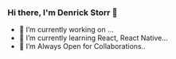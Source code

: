 ### Hi there, I'm Denrick Storr 👋

- 🔭 I’m currently working on ...
- 🌱 I’m currently learning React, React Native...
- 👯 I’m Always Open for Collaborations..
